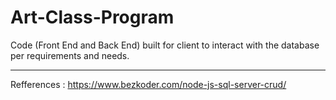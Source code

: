 # Art-Class-Program
Code (Front End and Back End) built for client to interact with the database per requirements and needs.


------
Refferences : https://www.bezkoder.com/node-js-sql-server-crud/
